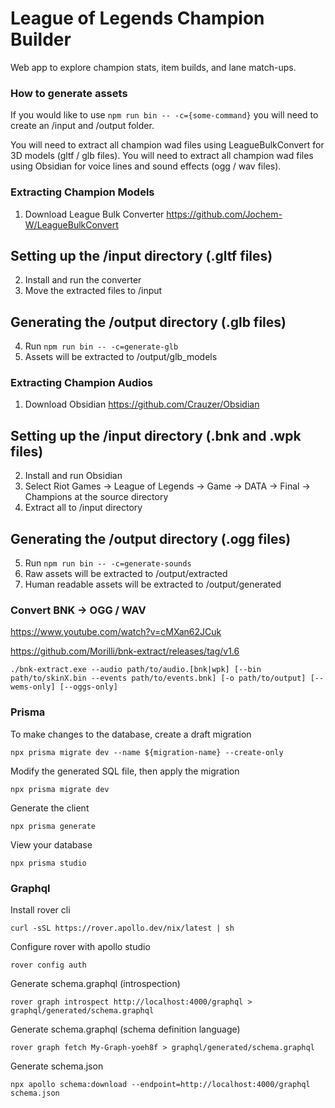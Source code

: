 # League of Legends Champion Builder

Web app to explore champion stats, item builds, and lane match-ups.

### How to generate assets

If you would like to use `npm run bin -- -c={some-command}` you will need to create an /input and /output folder.

You will need to extract all champion wad files using LeagueBulkConvert for 3D models (gltf / glb files).
You will need to extract all champion wad files using Obsidian for voice lines and sound effects (ogg / wav files).

### Extracting Champion Models

1. Download League Bulk Converter
   https://github.com/Jochem-W/LeagueBulkConvert

## Setting up the /input directory (.gltf files)

2. Install and run the converter
3. Move the extracted files to /input

## Generating the /output directory (.glb files)

4. Run `npm run bin -- -c=generate-glb`
5. Assets will be extracted to /output/glb_models

### Extracting Champion Audios

1. Download Obsidian
   https://github.com/Crauzer/Obsidian

## Setting up the /input directory (.bnk and .wpk files)

2. Install and run Obsidian
3. Select Riot Games -> League of Legends -> Game -> DATA -> Final -> Champions at the source directory
4. Extract all to /input directory

## Generating the /output directory (.ogg files)

5. Run `npm run bin -- -c=generate-sounds`
6. Raw assets will be extracted to /output/extracted
7. Human readable assets will be extracted to /output/generated

### Convert BNK -> OGG / WAV

https://www.youtube.com/watch?v=cMXan62JCuk

https://github.com/Morilli/bnk-extract/releases/tag/v1.6

`./bnk-extract.exe --audio path/to/audio.[bnk|wpk] [--bin path/to/skinX.bin --events path/to/events.bnk] [-o path/to/output] [--wems-only] [--oggs-only]`

### Prisma

To make changes to the database, create a draft migration

`npx prisma migrate dev --name ${migration-name} --create-only`

Modify the generated SQL file, then apply the migration

`npx prisma migrate dev`

Generate the client

`npx prisma generate`

View your database

`npx prisma studio`

### Graphql

Install rover cli

`curl -sSL https://rover.apollo.dev/nix/latest | sh`

Configure rover with apollo studio

`rover config auth`

Generate schema.graphql (introspection)

`rover graph introspect http://localhost:4000/graphql > graphql/generated/schema.graphql`

Generate schema.graphql (schema definition language)

`rover graph fetch My-Graph-yoeh8f > graphql/generated/schema.graphql`

Generate schema.json

`npx apollo schema:download --endpoint=http://localhost:4000/graphql schema.json`
